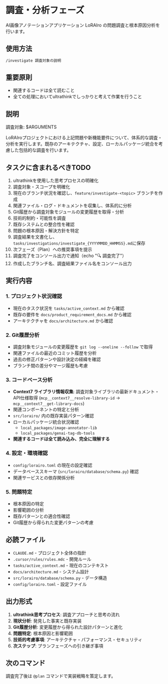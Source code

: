 # 調査・分析フェーズ

AI画像アノテーションアプリケーション LoRAIro の問題調査と根本原因分析を行います。

## 使用方法
```bash
/investigate 調査対象の説明
```

## 重要原則
- 関連するコードは全て読むこと
- 全ての処理においてultrathinkでしっかりと考えて作業を行うこと

## 説明
調査対象: $ARGUMENTS

LoRAIroプロジェクトにおける上記問題や新機能要件について、体系的な調査・分析を実行します。既存のアーキテクチャ、設定、ローカルパッケージ統合を考慮した包括的な調査を行います。

## タスクに含まれるべきTODO
1. ultrathinkを使用した思考プロセスの明確化
2. 調査対象・スコープを明確化
3. 現在のブランチ状況を確認し、`feature/investigate-<topic>` ブランチを作成
4. 関連ファイル・ログ・ドキュメントを収集し、体系的に分析
5. Git履歴から調査対象モジュールの変更履歴を取得・分析
6. 技術的制約・可能性を調査
7. 既存システムとの整合性を確認
8. 問題の根本原因・解決方針を特定
9. 調査結果を文書化し、`tasks/investigations/investigate_{YYYYMMDD_HHMMSS}.md`に保存
10. 次フェーズ（Plan）への推奨事項を提示
11. 調査完了をコンソール出力で通知（echo "🔍 調査完了"）
12. 作成したブランチ名、調査結果ファイル名をコンソール出力

## 実行内容

### 1. プロジェクト状況確認
- 現在のタスク状況を `tasks/active_context.md` から確認
- 既存の要件を `docs/product_requirement_docs.md` から確認
- アーキテクチャを `docs/architecture.md` から確認

### 2. Git履歴分析
- 調査対象モジュールの変更履歴を `git log --oneline --follow` で取得
- 関連ファイルの最近のコミット履歴を分析
- 過去の修正パターンや設計決定の経緯を確認
- ブランチ間の差分やマージ履歴も考慮

### 3. コードベース分析
- **Context7 ライブラリ情報収集**: 調査対象ライブラリの最新ドキュメント・API仕様取得 (`mcp__context7__resolve-library-id` → `mcp__context7__get-library-docs`)
- 関連コンポーネントの特定と分析
- `src/lorairo/` 内の既存実装パターン確認
- ローカルパッケージ統合状況確認
  - `local_packages/image-annotator-lib`
  - `local_packages/genai-tag-db-tools`
- **関連するコードは全て読み込み、完全に理解する**

### 4. 設定・環境確認
- `config/lorairo.toml` の現在の設定確認
- データベーススキーマ (`src/lorairo/database/schema.py`) 確認
- 関連サービスとの依存関係分析

### 5. 問題特定
- 根本原因の特定
- 影響範囲の分析
- 既存パターンとの適合性確認
- Git履歴から得られた変更パターンの考慮

## 必読ファイル
- `CLAUDE.md` - プロジェクト全体の指針
- `.cursor/rules/rules.mdc` - 開発ルール
- `tasks/active_context.md` - 現在のコンテキスト
- `docs/architecture.md` - システム設計
- `src/lorairo/database/schema.py` - データ構造
- `config/lorairo.toml` - 設定ファイル

## 出力形式
1. **ultrathink思考プロセス**: 調査アプローチと思考の流れ
2. **現状分析**: 発見した事実と既存実装
3. **Git履歴分析**: 変更履歴から得られた設計パターンと進化
4. **問題特定**: 根本原因と影響範囲
5. **技術的考慮事項**: アーキテクチャ・パフォーマンス・セキュリティ
6. **次ステップ**: プランフェーズへの引き継ぎ事項

## 次のコマンド
調査完了後は `@plan` コマンドで実装戦略を策定します。